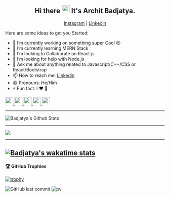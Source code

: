 <h2 align="center">Hi there <a href="https://www.badjatya.github.io/" ><img src="https://media.giphy.com/media/hvRJCLFzcasrR4ia7z/giphy.gif" width="25px"></a> It's Archit Badjatya.</h2>
<p align="center">
  <a href="https://www.instagram.com/badjatya/">Instagram</a> | 
  <a href="https://www.linkedin.com/in/badjatya/">Linkedin</a>
</p>

Here are some ideas to get you Started:

- 🔭 I’m currently working on something super Cool 😉
- 🌱 I’m currently learning MERN Stack
- 👯 I’m looking to Collaborate on React.js
- 🤔 I’m looking for help with Node.js
- 💬 Ask me about anything related to Javascript/C++/CSS or React/Bootstrap
- 📫 How to reach me: [Linkedin](https://www.linkedin.com/in/badjatya/)
- 😄 Pronouns: He/Him
- ⚡ Fun fact: I ❤️ 🐶

<p>
    <a href="https://www.twitter.com/ArchitBadjatya">
        <img src="https://img.shields.io/badge/twitter-%231DA1F2.svg?&style=for-the-badge&logo=twitter&logoColor=white" height=25>
    </a> 
    <a href="https://www.linkedin.com/in/badjatya">
        <img src="https://img.shields.io/badge/linkedin-%230077B5.svg?&style=for-the-badge&logo=linkedin&logoColor=white" height=25>
    </a> 
    <a href="https://www.instagram.com/badjatya/">
        <img src="https://img.shields.io/badge/instagram-%23E4405F.svg?&style=for-the-badge&logo=instagram&logoColor=white" height=25>
    </a> 
    <a href="https://medium.com/@badjatya">
        <img src="https://img.shields.io/badge/medium-%2312100E.svg?&style=for-the-badge&logo=medium&logoColor=white" height=25>
    </a> 
    <a href="https://dev.to/badjatya">
        <img src="https://img.shields.io/badge/DEV.TO-%230A0A0A.svg?&style=for-the-badge&logo=dev-dot-to&logoColor=white" height=25>
    </a>
</p>

<!-- [![GitHub Streak](http://github-readme-streak-stats.herokuapp.com?user=badjatya&theme=dark)](https://git.io/streak-stats)  -->

-------

<img src="https://github-readme-stats.vercel.app/api?username=badjatya&count_private=true&theme=dark&show_icons=true" alt="Badjatya's Github Stats" />

-------

<a href="https://github.com/badjatya">
  <img align="center" src="https://github-readme-stats.vercel.app/api/top-langs/?username=badjatya&theme=dark&hide_langs_below=1" />
</a>

-------
[![Badjatya's wakatime stats](https://github-readme-stats.vercel.app/api/wakatime?username=badjatya)](https://github.com/anuraghazra/github-readme-stats)
-------

<h4> 🏆 GitHub Trophies</h4>

[![trophy](https://github-profile-trophy.vercel.app/?username=badjatya&theme=nord&column=7)](https://github.com/ryo-ma/github-profile-trophy)


![GitHub last commit](https://img.shields.io/github/last-commit/badjatya/badjatya)
![pv](https://pageview.vercel.app/?github_user=badjatya)
